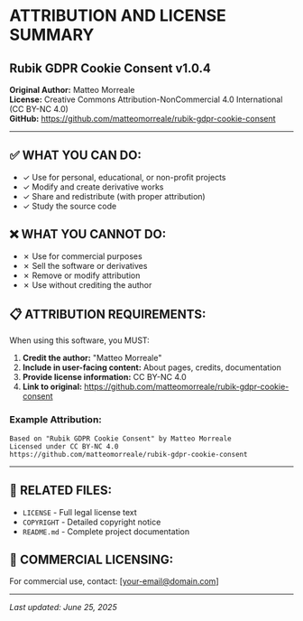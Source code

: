 # ATTRIBUTION AND LICENSE SUMMARY
## Rubik GDPR Cookie Consent v1.0.4

**Original Author:** Matteo Morreale  
**License:** Creative Commons Attribution-NonCommercial 4.0 International (CC BY-NC 4.0)  
**GitHub:** https://github.com/matteomorreale/rubik-gdpr-cookie-consent

---

## ✅ WHAT YOU CAN DO:
- ✓ Use for personal, educational, or non-profit projects
- ✓ Modify and create derivative works
- ✓ Share and redistribute (with proper attribution)
- ✓ Study the source code

## ❌ WHAT YOU CANNOT DO:
- ✗ Use for commercial purposes
- ✗ Sell the software or derivatives
- ✗ Remove or modify attribution
- ✗ Use without crediting the author

## 📋 ATTRIBUTION REQUIREMENTS:
When using this software, you MUST:

1. **Credit the author:** "Matteo Morreale"
2. **Include in user-facing content:** About pages, credits, documentation
3. **Provide license information:** CC BY-NC 4.0
4. **Link to original:** https://github.com/matteomorreale/rubik-gdpr-cookie-consent

### Example Attribution:
```
Based on "Rubik GDPR Cookie Consent" by Matteo Morreale
Licensed under CC BY-NC 4.0
https://github.com/matteomorreale/rubik-gdpr-cookie-consent
```

---

## 📄 RELATED FILES:
- `LICENSE` - Full legal license text
- `COPYRIGHT` - Detailed copyright notice
- `README.md` - Complete project documentation

## 📧 COMMERCIAL LICENSING:
For commercial use, contact: [your-email@domain.com]

---
*Last updated: June 25, 2025*
